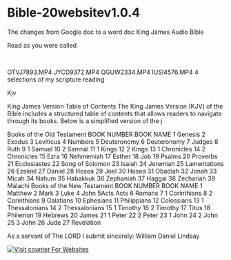 # Bible-20websitev1.0.4
The changes from Google doc to a word doc 
King James Audio Bible

Read as you were called

 


OTVJ7893.MP4
JYCD9372.MP4
QGUW2334.MP4
IUSI4576.MP4
4 selections of my scripture reading





Kjv



King James Version Table of Contents
The King James Version (KJV) of the Bible includes a structured table of contents that allows readers to navigate through its books. Below is a simplified version of the j

Books of the Old Testament
BOOK NUMBER
BOOK NAME
1
Genesis
2
Exodus
3
Leviticus
4
Numbers
5
Deuteronomy
6
Deuteronomy
7
Judges
8
Ruth
9
 1 Samual
10
2 Samnal
11
1 Kings
12
2 Kings
13
 1 Chronicles
14
2 Chronicles
15
Ezra
16
Nehmemiah
17
Esther
18
Job
19
Psalms
20
Proverbs
21
Ecclesiastes
22
Song of Solomon
23
Isaiah
24
Jeremiah
25
Lamentations
26
Ezekiel
27
Daniel
28
Hosea
29
Joel
30
Hosea
31
Obadiah
32
Jonah
33
Micah
34
Nahum
35
Habakkuk
36
Zephaniah
37
Haggai
38
Zechariah
39
Malachi
Books of the New Testament
BOOK NUMBER
BOOK NAME
1
Matthew
2
Mark
3
Luke
4
John
5Acts
Acts
6
Romans
7
1 Corinthians
8
2 Corinthians
9
Galatians
10
Ephesians
11
Philippians
12
Colossians
13
1 Thessalonians
14
2 Thessalonians
15
1 Timothy
16
2 Timothy
17
Titus
18
Philemon
19
Hebrews
20
James
21
1 Peter
22
2 Peter
23
1 John
24
2 John
25
3 John
26
Jude
27
Revelation

As a servant of The LORD I submit sincerely:
William Daniel Lindsay
<!-- hitwebcounter Code START -->
<a href="https://www.hitwebcounter.com" target="_blank">
<img src="https://hitwebcounter.com/counter/counter.php?page=21297834&style=0001&nbdigits=5&type=page&initCount=0" title="Counter Widget" Alt="Visit counter For Websites"   border="0" /></a>                                    
                                   



